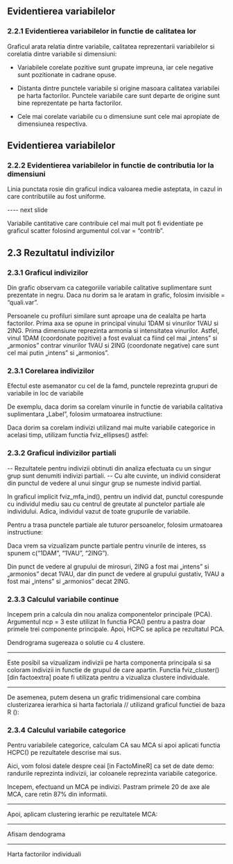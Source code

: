 
## Evidentierea variabilelor
### 2.2.1 Evidentierea variabilelor in functie de calitatea lor

Graficul arata relatia dintre variabile, calitatea reprezentarii variabilelor si corelatia dintre variabile si dimensiuni:

  - Variabilele corelate pozitive sunt grupate impreuna, iar cele negative sunt pozitionate in cadrane opuse.

  - Distanta dintre punctele variabile si origine masoara calitatea variabilei pe harta factorilor. Punctele variabile care sunt departe de origine sunt bine reprezentate pe harta factorilor.

  - Cele mai corelate variabile cu o dimensiune sunt cele mai apropiate de dimensiunea respectiva.

## Evidentierea variabilelor
### 2.2.2 Evidentierea variabilelor in functie de contributia lor la dimensiuni

Linia punctata rosie din graficul indica valoarea medie asteptata, in cazul in care contributiile au fost uniforme.

---- next slide

Variabile cantitative care contribuie cel mai mult pot fi evidentiate pe graficul scatter folosind argumentul col.var = “contrib”.


## 2.3 Rezultatul indivizilor
### 2.3.1 Graficul indivizilor

Din grafic observam ca categoriile variabile calitative suplimentare sunt prezentate in negru. Daca nu dorim sa le aratam in grafic, folosim invisible = “quali.var”.

Persoanele cu profiluri similare sunt aproape una de cealalta pe harta factorilor. Prima axa se opune in principal vinului 1DAM si vinurilor 1VAU si 2ING. Prima dimensiune reprezinta armonia si intensitatea vinurilor. Astfel, vinul 1DAM (coordonate pozitive) a fost evaluat ca fiind cel mai „intens” si „armonios” contrar vinurilor 1VAU si 2ING (coordonate negative) care sunt cel mai putin „intens” si „armonios”.

### 2.3.1 Corelarea indivizilor

Efectul este asemanator cu cel de la famd, punctele reprezinta grupuri de variabile in loc de variabile

De exemplu, daca dorim sa corelam vinurile in functie de variabila calitativa suplimentara „Label”, folosim urmatoarea instructiune:

Daca dorim sa corelam indivizi utilizand mai multe variabile categorice in acelasi timp, utilizam functia fviz_ellipses() astfel:


### 2.3.2 Graficul indivizilor partiali

-- Rezultatele pentru indivizii obtinuti din analiza efectuata cu un singur grup sunt denumiti indivizi partiali. -- Cu alte cuvinte, un individ considerat din punctul de vedere al unui singur grup se numeste individ partial.

In graficul implicit fviz_mfa_ind(), pentru un individ dat, punctul corespunde cu individul mediu sau cu centrul de greutate al punctelor partiale ale individului. Adica, individul vazut de toate grupurile de variabile.

Pentru a trasa punctele partiale ale tuturor persoanelor, folosim urmatoarea instructiune:

Daca vrem sa vizualizam puncte partiale pentru vinurile de interes, ss spunem c(“1DAM”, “1VAU”, “2ING”).

Din punct de vedere al grupului de mirosuri, 2ING a fost mai „intens” si „armonios” decat 1VAU, dar din punct de vedere al grupului gustativ, 1VAU a fost mai „intens” si „armonios” decat 2ING.


### 2.3.3 Calculul variabile continue

Incepem prin a calcula din nou analiza componentelor principale (PCA). Argumentul ncp = 3 este utilizat In functia PCA() pentru a pastra doar primele trei componente principale. Apoi, HCPC se aplica pe rezultatul PCA.

Dendrograma sugereaza o solutie cu 4 clustere.

-----

Este posibil sa vizualizam indivizii pe harta componenta principala si sa coloram indivizii in functie de grupul de care apartin. Functia fviz_cluster() [din factoextra] poate fi utilizata pentru a vizualiza clustere individuale.


-----

De asemenea, putem desena un grafic tridimensional care combina clusterizarea ierarhica si harta factoriala // utilizand graficul functiei de baza R ():


### 2.3.4 Calculul variabile categorice

Pentru variabilele categorice, calculam CA sau MCA si apoi aplicati functia HCPC() pe rezultatele descrise mai sus.

Aici, vom folosi datele despre ceai [in FactoMineR] ca set de date demo: randurile reprezinta indivizii, iar coloanele reprezinta variabile categorice.

Incepem, efectuand un MCA pe indivizi. Pastram primele 20 de axe ale MCA, care retin 87% din informatii.

------

Apoi, aplicam clustering ierarhic pe rezultatele MCA:

------

Afisam dendograma

------

Harta factorilor individuali

